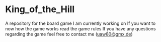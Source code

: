 # King_of_the_Hill
A repository for the board game I am currently working on
If you want to now how the game works read the game rules
If you have any questions regarding the game feel free to contact me (uaw80@gmx.de)
